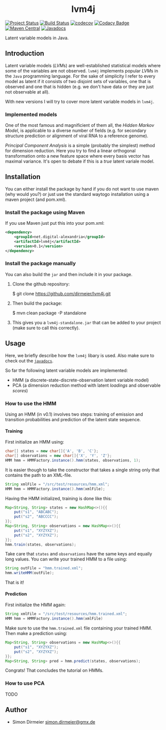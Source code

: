 <h1 align="center"> lvm4j </h1>

[![Project Status](http://www.repostatus.org/badges/latest/active.svg)](http://www.repostatus.org/#active)
[![Build Status](https://travis-ci.org/dirmeier/lvm4j.svg?branch=master)](https://travis-ci.org/dirmeier/lvm4j)
[![codecov](https://codecov.io/gh/dirmeier/lvm4j/branch/master/graph/badge.svg)](https://codecov.io/gh/dirmeier/lvm4j)
[![Codacy Badge](https://api.codacy.com/project/badge/Grade/28c9723c26b04237b94895f035dc5b32)](https://www.codacy.com/app/simon-dirmeier/lvm4j?utm_source=github.com&amp;utm_medium=referral&amp;utm_content=dirmeier/lvm4j&amp;utm_campaign=Badge_Grade)
[![Maven Central](https://maven-badges.herokuapp.com/maven-central/net.digital-alexandria/lvm4j/badge.svg)](https://mvnrepository.com/artifact/net.digital-alexandria/lvm4j)
[![Javadocs](http://javadoc.io/badge/net.digital-alexandria/lvm4j.svg)](http://javadoc.io/doc/net.digital-alexandria/lvm4j)

Latent variable models in Java.

## Introduction

Latent variable models (*LVM*s) are well-established statistical models where some of the variables are not observed. ```lvm4j``` implements popular *LVM*s in the ```Java``` programming language. For the sake of simplicity I refer to every model as latent if it consists of two disjoint sets of variables, one that is observed and one that is hidden (e.g. we don't have data or they are just not observable at all). 

With new versions I will try to cover more latent variable models in <code>lvm4j</code>.

### Implemented models

One of the most famous and magnificient of them all, the <i>Hidden Markov Model</i>, is applicable to a diverse number of fields (e.g. for secondary structure prediction or alignment of viral RNA to a reference genome). 

<i>Principal Component Analysis</i> is a simple (probably the simplest) method for dimension reduction. Here you try to find a linear orthogonal transformation onto a new feature space where every basis vector has maximal variance. It's open to debate if this is a *true* latent variale model.

## Installation
 
You can either install the package by hand if you do not want to use maven (why would you?) or just use the standard waytogo installation using a maven project (and pom.xml).

### Install the package using Maven

If you use Maven just put this into your pom.xml:

```xml
<dependency>
    <groupId>net.digital-alexandria</groupId>
    <artifactId>lvm4j</artifactId>
    <version>0.1</version>
</dependency>
```

### Install the package manually

You can also build the <code>jar</code> and then include it in your package.

1) Clone the github repository:

    $ git clone https://github.com/dirmeier/lvm4j.git

2) Then build the package:
 
    $ mvn clean package -P standalone

3) This gives you a <code>lvm4j-standalone.jar</code> that can be added to your project (make sure to call this correctly).


## Usage

Here, we briefly describe how the <code>lvm4j</code> libary is used. Also make sure to check out the [```javadocs```](http://javadoc.io/doc/net.digital-alexandria/lvm4j).

So far the following latent variable models are implemented:

* HMM (a discrete-state-discrete-observation latent variable model)
* PCA (a dimension reduction method with latent *loadings* and observable *scores*)

### How to use the HMM

Using an HMM (in v0.1) involves two steps: training of emission and transition probabilities and prediction of the latent state sequence.

#### Training

First initialize an HMM using:

```java
char[] states = new char[]{'A', 'B', 'C'};
char[] observations = new char[]{'X', 'Y', 'Z'};
HMM hmm = HMMFactory.instance().hmm(states, observations, 1);
```

It is easier though to take the constructor that takes a single string only that contains the path to an XML-file.

```java
String xmlFile = "/src/test/resources/hmm.xml";
HMM hmm = HMMFactory.instance().hmm(xmlFile);
```

Having the HMM initialized, training is done like this:

```java
Map<String, String> states = new HashMap<>(){{
	put("s1", "ABCABC");
	put("s2", "ABCCCC");
}};
Map<String, String> observations = new HashMap<>(){{
	put("s1", "XYZYXZ");
	put("s2", "XYZYXZ");
}};
hmm.train(states, observations);
```

Take care that <code>states</code> and <code>observations</code> have the same keys and equally long values. You can write your trained HMM to a file using:

```java
String outFile = "hmm.trained.xml";
hmm.writeHMM(outFile);
```

That is it! 

#### Prediction

First initialize the HMM again:

```java
String xmlFile = "/src/test/resources/hmm.trained.xml";
HMM hmm = HMMFactory.instance().hmm(xmlFile)
```

Make sure to use the <code>hmm.trained.xml</code> file containing your trained HMM. Then make a prediction using:

```java
Map<String, String> observations = new HashMap<>(){{
	put("s1", "XYZYXZ");
	put("s2", "XYZYXZ");
}};
Map<String, String> pred = hmm.predict(states, observations);
```

Congrats! That concludes the tutorial on HMMs. 

### How to use PCA

TODO

## Author

* Simon Dirmeier <a href="mailto:simon.dirmeier@gmx.de">simon.dirmeier@gmx.de</a>
